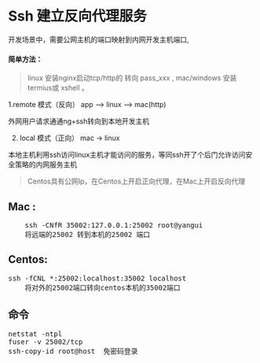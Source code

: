 

# Ssh 建立反向代理服务

开发场景中，需要公网主机的端口映射到内网开发主机端口,

#### 简单方法：
> linux 安装nginx启动tcp/http的 转向 pass_xxx , mac/windows 安装 termius或 xshell 。 

1.remote 模式（反向）  app --> linux --> mac(http) 

外网用户请求通通ng+ssh转向到本地开发主机 

2. local 模式（正向） mac -> linux  

本地主机利用ssh访问linux主机才能访问的服务，等同ssh开了个后门允许访问安全策略的内网服务主机


> Centos具有公网Ip，在Centos上开启正向代理，在Mac上开启反向代理

## Mac :  
<pre>
    ssh -CNfR 35002:127.0.0.1:25002 root@yangui
    将远端的25002 转到本机的25002 端口
</pre>

## Centos: 
<pre>
ssh -fCNL *:25002:localhost:35002 localhost  
    将对外的25002端口转向centos本机的35002端口
</pre>

## 命令
<pre>
netstat -ntpl 
fuser -v 25002/tcp
ssh-copy-id root@host  免密码登录
</pre>

 
